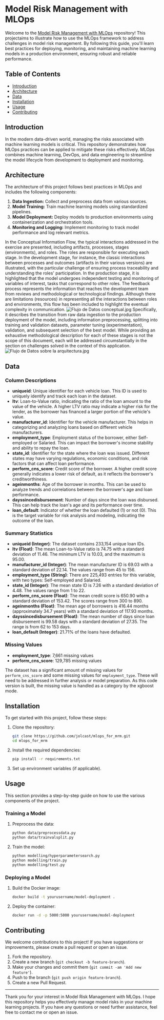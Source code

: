 # Model Risk Management with MLOps

Welcome to the [Model Risk Management with MLOps](https://github.com/jolcast/mlops_for_mrm) repository! This projectaims to illustrate how to use the MLOps framework to address challenges in model risk management. By following this guide, you'll learn best practices for deploying, monitoring, and maintaining machine learning models in a production environment, ensuring robust and reliable performance.

## Table of Contents

- [Introduction](#introduction)
- [Architecture](#architecture)
- [Data](#data)
- [Installation](#installation)
- [Usage](#usage)
- [Contributing](#contributing)

## Introduction

In the modern data-driven world, managing the risks associated with machine 
learning models is critical. This repository demonstrates how MLOps 
practices can be applied to mitigate these risks effectively. MLOps 
combines machine learning, DevOps, and data engineering to streamline the model 
lifecycle from development to deployment and monitoring.

## Architecture

The architecture of this project follows best practices in MLOps and includes the following components:

1. **Data Ingestion:** Collect and preprocess data from various sources.
2. **Model Training:** Train machine learning models using standardized pipelines.
3. **Model Deployment:** Deploy models to production environments using containerization and orchestration tools.
4. **Monitoring and Logging:** Implement monitoring to track model performance and log relevant metrics.

In the Conceptual Information Flow, the typical interactions addressed in 
the exercise are presented, including artifacts, processes, stages 
(environments), and roles. The roles are responsible for executing each 
stage. In the development stage, for instance, the classic interactions 
between processes and outcomes (artifacts in their various versions) are 
illustrated, with the particular challenge of ensuring process traceability 
and understanding the roles' participation. In the production stage, it is 
highlighted that the model undergoes independent testing and monitoring of 
variables of interest, tasks that correspond to other roles. The feedback 
process represents the information that reaches the development team from 
reviews and methodological or technological findings. Although there are 
limitations (resources) in representing all the interactions between roles 
and environments, this flow has been included to highlight the eventual 
complexity in communication.
![Flujo de Datos conceptual.jpg](..%2F..%2F..%2F..%2F..%2FDownloads%2FFlujo%20de%20Datos%20conceptual.jpg)
Specifically, it describes the transition from raw data ingestion to the 
production deployment of the model, including information preprocessing, 
splitting into training and validation datasets, parameter tuning 
(experimentation), validation, and subsequent selection of the best model. 
While providing an exhaustive methodological description for each of these 
stages is not the scope of this document, each will be addressed 
circumstantially in the section on challenges solved in the context of this 
application.
![Flujo de Datos sobre la arquitectura.jpg](..%2F..%2F..%2F..%2F..%2FDownloads%2FFlujo%20de%20Datos%20sobre%20la%20arquitectura.jpg)

## Data
### Column Descriptions
- **uniqueid**: Unique identifier for each vehicle loan. This ID is used to uniquely identify and track each loan in the dataset.
- **ltv**: Loan-to-Value ratio, indicating the ratio of the loan amount to the value of the vehicle. A higher LTV ratio may indicate a higher risk for the lender, as the borrower has financed a larger portion of the vehicle's value.
- **manufacturer_id**: Identifier for the vehicle manufacturer. This helps in categorizing and analyzing loans based on different vehicle manufacturers.
- **employment_type**: Employment status of the borrower, either Self-employed or Salaried. This can impact the borrower's income stability and ability to repay the loan.
- **state_id**: Identifier for the state where the loan was issued. Different states may have varying regulations, economic conditions, and risk factors that can affect loan performance.
- **perform_cns_score**: Credit score of the borrower. A higher credit score generally indicates a lower risk of default, as it reflects the borrower's creditworthiness.
- **ageinmonths**: Age of the borrower in months. This can be used to analyze trends and correlations between the borrower's age and loan performance.
- **dayssincedisbursement**: Number of days since the loan was disbursed. This can help track the loan's age and its performance over time.
- **loan_default**: Indicator of whether the loan defaulted (1) or not (0). This is the target variable for risk analysis and modeling, indicating the outcome of the loan.

### Summary Statistics
- **uniqueid (Integer)**: The dataset contains 233,154 unique loan IDs.
- **ltv (Float)**: The mean Loan-to-Value ratio is 74.75 with a standard 
  deviation of 11.46. The minimum LTV is 10.03, and the maximum is 95.00.
- **manufacturer_id (Integer)**: The mean manufacturer ID is 69.03 with a 
  standard deviation of 22.14. The values range from 45 to 156.
- **employment_type (String)**: There are 225,493 entries for this variable, 
  with two types: Self-employed and Salaried.
- **state_id (Integer)**: The mean state ID is 7.26 with a standard 
  deviation of 4.48. The values range from 1 to 22.
- **perform_cns_score (Float)**: The mean credit score is 650.90 with a 
  standard deviation of 153.42. The scores range from 300 to 890.
- **ageinmonths (Float)**: The mean age of borrowers is 416.44 months 
  (approximately 34.7 years) with a standard deviation of 117.93 months.
- **dayssincedisbursement (Float)**: The mean number of days since loan 
  disbursement is 99.58 days with a standard deviation of 27.35. The range is from 62 to 153 days.
- **loan_default (Integer)**: 21.71% of the loans have defaulted.

### Missing Values
- **employment_type**: 7,661 missing values
- **perform_cns_score**: 129,785 missing values

The dataset has a significant amount of missing values for 
`perform_cns_score` and some missing values for `employment_type`. These 
will need to be addressed in further analysis or model preparation.  As 
this code version is built, the missing value is handled as a category by 
the xgboost mode.

## Installation

To get started with this project, follow these steps:

1. Clone the repository:
    ```sh
    git clone https://github.com/jolcast/mlops_for_mrm.git
    cd mlops_for_mrm
    ```

2. Install the required dependencies:
    ```sh
    pip install -r requirements.txt
    ```

3. Set up environment variables (if applicable).

## Usage

This section provides a step-by-step guide on how to use the various components of the project.

### Training a Model

1. Preprocess the data:
    ```sh
    python data/preprocessdata.py
    python data/trainvalsplit.py
    ```

2. Train the model:
    ```sh
    python modelling/hyperparametersearch.py
    python modelling/train.py
    python modelling/test.py
    ```

### Deploying a Model

1. Build the Docker image:
    ```sh
    docker build -t yourusername/model-deployment .
    ```

2. Deploy the container:
    ```sh
    docker run -d -p 5000:5000 yourusername/model-deployment
    ```


## Contributing

We welcome contributions to this project! If you have suggestions or improvements, please create a pull request or open an issue.

1. Fork the repository.
2. Create a new branch (`git checkout -b feature-branch`).
3. Make your changes and commit them (`git commit -am 'Add new feature'`).
4. Push to the branch (`git push origin feature-branch`).
5. Create a new Pull Request.


---

Thank you for your interest in Model Risk Management with MLOps. I hope 
this repository helps you effectively manage model risks in your machine
learning projects. If you have any questions or need further assistance, 
feel free to contact me or open an issue.
```